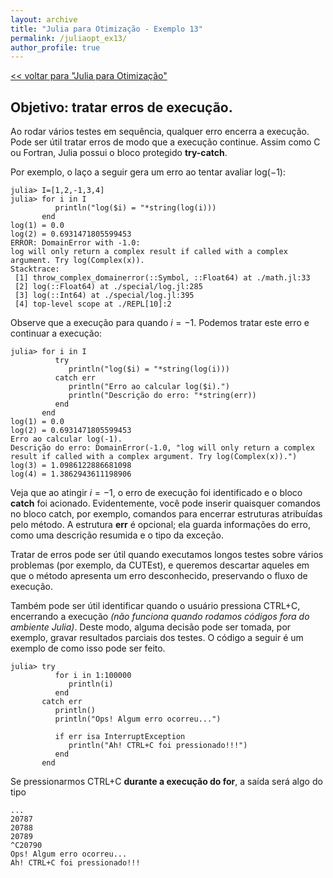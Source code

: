 ```yaml
---
layout: archive
title: "Julia para Otimização - Exemplo 13"
permalink: /juliaopt_ex13/
author_profile: true
---
```


[<< voltar para "Julia para Otimização"](/juliaopt/)

## Objetivo: tratar erros de execução.

Ao rodar vários testes em sequência, qualquer erro encerra a execução. Pode ser útil tratar erros de modo que a execução continue. Assim como C ou Fortran, Julia possui o bloco protegido **try-catch**.

Por exemplo, o laço a seguir gera um erro ao tentar avaliar $\text{log}(-1)$:
~~~
julia> I=[1,2,-1,3,4]
julia> for i in I
          println("log($i) = "*string(log(i)))
       end
log(1) = 0.0
log(2) = 0.6931471805599453
ERROR: DomainError with -1.0:
log will only return a complex result if called with a complex argument. Try log(Complex(x)).
Stacktrace:
 [1] throw_complex_domainerror(::Symbol, ::Float64) at ./math.jl:33
 [2] log(::Float64) at ./special/log.jl:285
 [3] log(::Int64) at ./special/log.jl:395
 [4] top-level scope at ./REPL[10]:2
~~~

Observe que a execução para quando $i=-1$. Podemos tratar este erro e continuar a execução:
~~~
julia> for i in I
          try
             println("log($i) = "*string(log(i)))
          catch err
             println("Erro ao calcular log($i).")
             println("Descrição do erro: "*string(err))
          end
       end
log(1) = 0.0
log(2) = 0.6931471805599453
Erro ao calcular log(-1).
Descrição do erro: DomainError(-1.0, "log will only return a complex result if called with a complex argument. Try log(Complex(x)).")
log(3) = 1.0986122886681098
log(4) = 1.3862943611198906
~~~

Veja que ao atingir $i=-1$, o erro de execução foi identificado e o bloco **catch** foi acionado. Evidentemente, você pode inserir quaisquer comandos no bloco catch, por exemplo, comandos para encerrar estruturas atribuídas pelo método. A estrutura **err** é opcional; ela guarda informações do erro, como uma descrição resumida e o tipo da exceção.

Tratar de erros pode ser útil quando executamos longos testes sobre vários problemas (por exemplo, da CUTEst), e queremos descartar aqueles em que o método apresenta um erro desconhecido, preservando o fluxo de execução.

Também pode ser útil identificar quando o usuário pressiona CTRL+C, encerrando a execução *(não funciona quando rodamos códigos fora do ambiente Julia)*. Deste modo, alguma decisão pode ser tomada, por exemplo, gravar resultados parciais dos testes. O código a seguir é um exemplo de como isso pode ser feito.
~~~
julia> try
          for i in 1:100000
             println(i)
          end
       catch err
          println()
          println("Ops! Algum erro ocorreu...")

          if err isa InterruptException
             println("Ah! CTRL+C foi pressionado!!!")
          end
       end
~~~

Se pressionarmos CTRL+C **durante a execução do for**, a saída será algo do tipo
~~~
...
20787
20788
20789
^C20790
Ops! Algum erro ocorreu...
Ah! CTRL+C foi pressionado!!!
~~~
